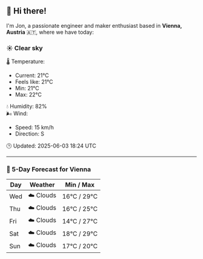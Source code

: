## 👋 Hi there!

I'm Jon, a passionate engineer and maker enthusiast based in **Vienna, Austria** 🇦🇹, where we have today:

### ☀️ Clear sky 

🌡️ Temperature: 
* Current: 21°C
* Feels like: 21°C
* Min: 21°C 
* Max: 22°C  

💧 Humidity: 82%  
🌬️ Wind: 
* Speed: 15 km/h 
* Direction: S  

🕒 Updated: 2025-06-03 18:24 UTC

---

### 📅 5-Day Forecast for Vienna

| Day | Weather | Min / Max |
|-----|---------|------------|
| Wed | ☁️ Clouds | 16°C / 29°C |
| Thu | ☁️ Clouds | 16°C / 25°C |
| Fri | ☁️ Clouds | 14°C / 27°C |
| Sat | ☁️ Clouds | 18°C / 29°C |
| Sun | ☁️ Clouds | 17°C / 20°C |
